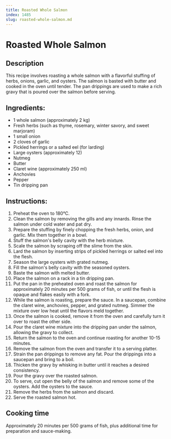 ```yaml
---
title: Roasted Whole Salmon
index: 1485
slug: roasted-whole-salmon.md
---
```


# Roasted Whole Salmon

## Description
This recipe involves roasting a whole salmon with a flavorful stuffing of herbs, onions, garlic, and oysters. The salmon is basted with butter and cooked in the oven until tender. The pan drippings are used to make a rich gravy that is poured over the salmon before serving.

## Ingredients:
- 1 whole salmon (approximately 2 kg)
- Fresh herbs (such as thyme, rosemary, winter savory, and sweet marjoram)
- 1 small onion
- 2 cloves of garlic
- Pickled herrings or a salted eel (for larding)
- Large oysters (approximately 12)
- Nutmeg
- Butter
- Claret wine (approximately 250 ml)
- Anchovies
- Pepper
- Tin dripping pan

## Instructions:
1. Preheat the oven to 180°C.
2. Clean the salmon by removing the gills and any innards. Rinse the salmon under cold water and pat dry.
3. Prepare the stuffing by finely chopping the fresh herbs, onion, and garlic. Mix them together in a bowl.
4. Stuff the salmon's belly cavity with the herb mixture.
5. Scale the salmon by scraping off the slime from the skin.
6. Lard the salmon by inserting strips of pickled herrings or salted eel into the flesh.
7. Season the large oysters with grated nutmeg.
8. Fill the salmon's belly cavity with the seasoned oysters.
9. Baste the salmon with melted butter.
10. Place the salmon on a rack in a tin dripping pan.
11. Put the pan in the preheated oven and roast the salmon for approximately 20 minutes per 500 grams of fish, or until the flesh is opaque and flakes easily with a fork.
12. While the salmon is roasting, prepare the sauce. In a saucepan, combine the claret wine, anchovies, pepper, and grated nutmeg. Simmer the mixture over low heat until the flavors meld together.
13. Once the salmon is cooked, remove it from the oven and carefully turn it over to roast the other side.
14. Pour the claret wine mixture into the dripping pan under the salmon, allowing the gravy to collect.
15. Return the salmon to the oven and continue roasting for another 10-15 minutes.
16. Remove the salmon from the oven and transfer it to a serving platter.
17. Strain the pan drippings to remove any fat. Pour the drippings into a saucepan and bring to a boil.
18. Thicken the gravy by whisking in butter until it reaches a desired consistency.
19. Pour the gravy over the roasted salmon.
20. To serve, cut open the belly of the salmon and remove some of the oysters. Add the oysters to the sauce.
21. Remove the herbs from the salmon and discard.
22. Serve the roasted salmon hot.

## Cooking time
Approximately 20 minutes per 500 grams of fish, plus additional time for preparation and sauce-making.